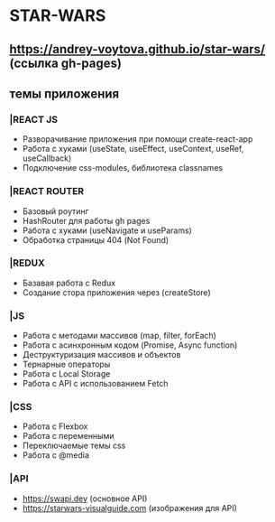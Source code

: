 
# STAR-WARS
## https://andrey-voytova.github.io/star-wars/ (ссылка gh-pages)
## темы приложения
### |REACT JS
- Разворачивание приложения при помощи create-react-app
- Работа с хуками (useState, useEffect, useContext, useRef, useCallback)
- Подключение css-modules, библиотека classnames
### |REACT ROUTER
- Базовый роутинг
- HashRouter для работы  gh pages
- Работа с хуками (useNavigate и useParams)
- Обработка страницы 404 (Not Found)
### |REDUX
- Базавая работа с Redux 
- Создание стора приложения через (createStore)
### |JS
- Работа с методами массивов (map, filter, forEach)
- Работа с асинхронным кодом (Promise, Async function)
- Деструктуризация массивов и объектов
- Тернарные операторы
- Работа с Local Storage
- Работа с API с использованием Fetch
### |CSS
- Работа с Flexbox
- Работа с переменными 
- Переключаемые темы css
- Работа с @media
### |API
- https://swapi.dev (основное API)
- https://starwars-visualguide.com (изображения для API)

